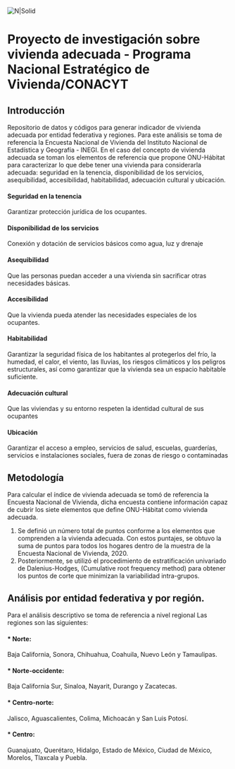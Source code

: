 ![N|Solid](https://fiuat.mx/images/uat.png)

# Proyecto de investigación sobre vivienda adecuada - Programa Nacional Estratégico de Vivienda/CONACYT
## Introducción
Repositorio de datos y códigos para generar indicador de vivienda adecuada por entidad federativa y regiones. Para este análisis se toma de referencia la Encuesta Nacional de Vivienda del Instituto Nacional de Estadística y Geografía - INEGI. En el caso del concepto de vivienda adecuada se toman los elementos de referencia que propone ONU-Hábitat para caracterizar lo que debe tener una vivienda para considerarla adecuada: seguridad en la tenencia, disponibilidad de los servicios, asequibilidad, accesibilidad, habitabilidad, adecuación cultural y ubicación. 

#### Seguridad en la tenencia
Garantizar protección jurídica de los ocupantes.
#### Disponibilidad de los servicios
Conexión y dotación de servicios básicos como agua, luz y drenaje
#### Asequibilidad
Que las personas puedan acceder a una vivienda sin sacrificar otras necesidades básicas.
#### Accesibilidad
Que la vivienda pueda atender las necesidades especiales de los ocupantes.
#### Habitabilidad
Garantizar la seguridad física de los habitantes al protegerlos del frío, la humedad, el calor, el viento, las lluvias, los riesgos climáticos y los peligros estructurales, así como garantizar que la vivienda sea un espacio habitable suficiente.
#### Adecuación cultural
Que las viviendas y su entorno respeten la identidad cultural de sus ocupantes
#### Ubicación
Garantizar el acceso a empleo, servicios de salud, escuelas, guarderías, servicios e instalaciones sociales, fuera de zonas de riesgo o contaminadas

## Metodología
Para calcular el índice de vivienda adecuada se tomó de referencia la Encuesta Nacional de Vivienda, dicha encuesta contiene información capaz de cubrir los siete elementos que define ONU-Hábitat como vivienda adecuada.

1.	Se definió un número total de puntos conforme a los elementos que comprenden a la vivienda adecuada. Con estos puntajes, se obtuvo la suma de puntos para todos los hogares dentro de la muestra de la Encuesta Nacional de Vivienda, 2020.
2.	Posteriormente, se utilizó el procedimiento de estratificación univariado de Dalenius-Hodges, (Cumulative root frequency method) para obtener los puntos de corte que minimizan la variabilidad intra-grupos.

## Análisis por entidad federativa y por región.
Para el análisis descriptivo se toma de referencia a nivel regional
Las regiones son las siguientes:
#### *	Norte: 
Baja California, Sonora, Chihuahua, Coahuila, Nuevo León y Tamaulipas.
#### *	Norte-occidente: 
Baja California Sur, Sinaloa, Nayarit, Durango y Zacatecas.
#### *	Centro-norte: 
Jalisco, Aguascalientes, Colima, Michoacán y San Luis Potosí.
#### *	Centro: 
Guanajuato, Querétaro, Hidalgo, Estado de México, Ciudad de México, Morelos, Tlaxcala y Puebla.
